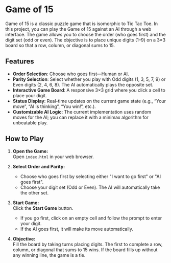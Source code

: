 # Game of 15

Game of 15 is a classic puzzle game that is isomorphic to Tic Tac Toe. In this project, you can play the Game of 15 against an AI through a web interface. The game allows you to choose the order (who goes first) and the digit set (odd or even). The objective is to place unique digits (1–9) on a 3×3 board so that a row, column, or diagonal sums to 15.

## Features

- **Order Selection**: Choose who goes first—Human or AI.
- **Parity Selection**: Select whether you play with Odd digits (1, 3, 5, 7, 9) or Even digits (2, 4, 6, 8). The AI automatically plays the opposite set.
- **Interactive Game Board**: A responsive 3×3 grid where you click a cell to place your digit.
- **Status Display**: Real-time updates on the current game state (e.g., “Your move”, “AI is thinking”, “You win!”, etc.).
- **Customizable AI Logic**: The current implementation uses random moves for the AI; you can replace it with a minimax algorithm for unbeatable play.

## How to Play

1. **Open the Game:**  
   Open `index.html` in your web browser.

2. **Select Order and Parity:**  
   - Choose who goes first by selecting either "I want to go first" or "AI goes first".  
   - Choose your digit set (Odd or Even). The AI will automatically take the other set.

3. **Start Game:**  
   Click the **Start Game** button.  
   - If you go first, click on an empty cell and follow the prompt to enter your digit.  
   - If the AI goes first, it will make its move automatically.

4. **Objective:**  
   Fill the board by taking turns placing digits. The first to complete a row, column, or diagonal that sums to 15 wins. If the board fills up without any winning line, the game is a tie.



